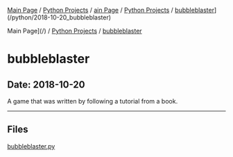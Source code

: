 [Main Page](/) / [Python Projects](/python) / [ain Page](/) / [Python Projects](/python) / [bubbleblaster](/python/2018-10-20_bubbleblaster)](/python/2018-10-20_bubbleblaster)

Main Page](/) / [Python Projects](/python) / [bubbleblaster](/python/2018-10-20_bubbleblaster)

# bubbleblaster

## Date: 2018-10-20

A game that was written by following a tutorial from a book.

-----

## Files

[bubbleblaster.py](bubbleblaster.py)
